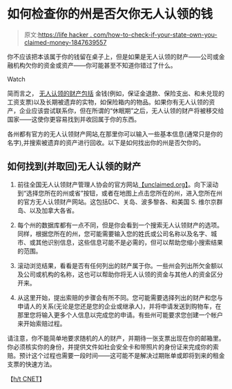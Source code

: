 # 如何检查你的州是否欠你无人认领的钱

> 原文:[https://life hacker . com/how-to-check-if-your-state-own-you-claimed-money-1847639557](https://lifehacker.com/how-to-check-if-your-state-owes-you-unclaimed-money-1847639557)

你不应该把本该属于你的钱留在桌子上，但是如果是无人认领的财产——公司或金融机构欠你的资金或资产——你可能甚至不知道你错过了什么。

Watch

简而言之， [无人认领的财产包括](https://unclaimed.org/what-is-unclaimed-property/) 金钱(例如，保证金退款、保险支出、和未兑现的工资支票)以及长期被遗弃的实物，如保险箱内的物品。如果你有无人认领的资产，企业应该尝试联系你，但在所谓的“休眠期”之后，无人认领的财产将被移交给国家——这使你更容易找到并收回属于你的东西。

各州都有官方的无人认领财产网站,在那里你可以输入一些基本信息(通常只是你的名字),并搜索被遗弃的资产进行回收。以下是如何找出你的州是否欠你的。

## 如何找到(并取回)无人认领的财产

1.  前往全国无人认领财产管理人协会的官方网站[【unclaimed.org】](https://unclaimed.org/)。向下滚动到“选择您所在的州或省”按钮，或者在地图上点击您所在的州，进入您所在州的官方无人认领财产网站。这包括DC、关岛、波多黎各、和美国 S. 维尔京群岛、以及加拿大各省。

2.  每个州的数据库都有一点不同，但是你会看到一个搜索无人认领财产的选项。同样，根据您所在的州，您可能需要输入您的姓氏或公司名称以及名字、城市、或其他识别信息，这些信息可能不是必需的，但可以帮助您缩小搜索结果的范围。

3.  滚动浏览结果，看看是否有任何列出的财产属于你。一些州会列出所欠金额以及公司或机构的名称，这也可以帮助你将无人认领的资金与其他人的资金区分开来。

4.  从这里开始，提出索赔的步骤会有所不同。您可能需要选择列出的财产和您与申请人的关系(无论是您还是您的企业或继承人)，并将申请发送到购物车，在那里您将输入更多个人信息以完成您的申请。有些州可能要求您创建一个帐户来开始索赔过程。

请注意，你不能简单地要求随机的人的财产，并期待一张支票出现在你的邮箱里。你必须核实你的身份，并提供文件如社会安全卡和带照片的身份证来完成你的索赔。预计这个过程也需要一段时间——这可能不是解决过期账单或即将到来的租金支票的快速方法。

【[h/t CNET](https://www.cnet.com/personal-finance/your-money/got-two-minutes-see-if-your-state-owes-you-money-heres-how/)】